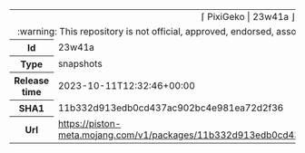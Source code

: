 <html><table>
<tr><td colspan="2" align="center"><img width="0" height="0"><br/>⌈ PixiGeko | 23w41a ⌋<br/><img width="0" height="0"></td></tr>
<tr><td colspan="2" align="center"><img width="0" height="0"><br/>
:warning: This repository is not official, approved, endorsed, associated or connected with Mojang :warning:
<br/><img width="0" height="0"></td></tr>
<tr><th>Id</th><td>23w41a</td></tr>
<tr><th>Type</th><td>snapshots</td></tr>
<tr><th>Release time</th><td>2023-10-11T12:32:46+00:00</td></tr>
<tr><th>SHA1</th><td>11b332d913edb0cd437ac902bc4e981ea72d2f36</td></tr>
<tr><th>Url</th><td><a href="https://piston-meta.mojang.com/v1/packages/11b332d913edb0cd437ac902bc4e981ea72d2f36/23w41a.json">https://piston-meta.mojang.com/v1/packages/11b332d913edb0cd437ac902bc4e981ea72d2f36/23w41a.json</a></td></tr>